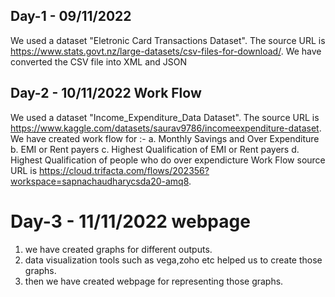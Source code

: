 ## Day-1 - 09/11/2022
We used a dataset "Eletronic Card Transactions Dataset".
The source URL is https://www.stats.govt.nz/large-datasets/csv-files-for-download/.
We have converted the CSV file into XML and JSON

## Day-2 - 10/11/2022 Work Flow
We used a dataset "Income_Expenditure_Data Dataset".
The source URL is https://www.kaggle.com/datasets/saurav9786/incomeexpenditure-dataset.
We have created work flow for :-
 a. Monthly Savings and Over Expenditure
 b. EMI or Rent payers
 c. Highest Qualification of EMI or Rent payers
 d. Highest Qualification of people who do over expendicture
 Work Flow source URL is https://cloud.trifacta.com/flows/202356?workspace=sapnachaudharycsda20-amq8.
 
 # Day-3 - 11/11/2022 webpage
 1. we have created graphs for different outputs.
 2. data visualization tools such as vega,zoho etc helped us to create those graphs.
 3. then we have created webpage for representing those graphs. 
